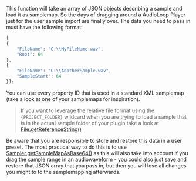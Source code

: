 This function will take an array of JSON objects describing a sample and load it as samplemap. So the days of dragging around a AudioLoop Player just for the user sample import are finally over.
The data you need to pass in must have the following format:


```javascript
[
{
	"FileName": "C:\\MyFileName.wav",
	"Root": 64
},
{
	"FileName": "C:\\AnotherSample.wav",
	"SampleStart": 64
}];
```

You can use every property ID that is used in a standard XML samplemap (take a look at one of your samplemaps for inspiration).

> If you want to leverage the relative file format using the `{PROJECT_FOLDER}` wildcard when you are trying to load a sample that is in the actual sample folder of your plugin take a look at [File.getReferenceString()](/scripting/scripting-api/file#toreferencestring)

Be aware that you are responsible to store and restore this data in a user preset. The most practical way to do this is to use [Sampler.getSampleMapAsBase64()](/scripting/scripting-api/sampler#getsamplemapasbase64) as this will also take into account if you drag the sample range in an audiowaveform - you could also just save and restore that JSON array that you pass in, but then you will lose all changes you might to to the samplemapping afterwards.